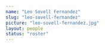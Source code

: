 ```yaml
---
name: "Leo Sovell Fernandez"
slug: "leo-sovell-fernandez"
picture: "leo-sovell-fernandez.jpg"
layout: people
status: "roster"
---
```


